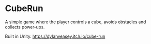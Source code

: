 # CubeRun

A simple game where the player controls a cube, avoids obstacles and collects power-ups.

Built in Unity.
https://dylanveasey.itch.io/cube-run
